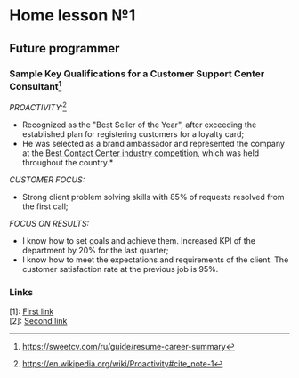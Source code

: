 # Home lesson №1
## **Future programmer**

### **Sample Key Qualifications for a Customer Support Center Consultant**[^1]

*PROACTIVITY:*[^2]

* Recognized as the "Best Seller of the Year", after exceeding the established plan for registering customers for a loyalty card;
* He was selected as a brand ambassador and represented the company at the [Best Contact Center industry competition](https://www.forbes.com/advisor/business/software/best-call-center-software/), which was held throughout the country.*

*CUSTOMER FOCUS:*

* Strong client problem solving skills with 85% of requests resolved from the first call;

*FOCUS ON RESULTS:*

* I know how to set goals and achieve them. Increased KPI of the department by 20% for the last quarter;
* I know how to meet the expectations and requirements of the client. The customer satisfaction rate at the previous job is 95%.

### **Links**
[1]: [First link](<https://sweetcv.com/ru/guide/resume-career-summary>)<br>
[2]: [Second link](<https://en.wikipedia.org/wiki/Proactivity#cite_note-1>)

[^1]:<https://sweetcv.com/ru/guide/resume-career-summary>
[^2]:<https://en.wikipedia.org/wiki/Proactivity#cite_note-1>